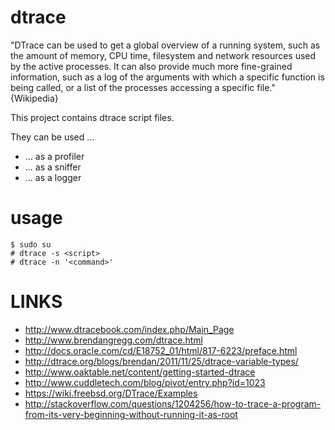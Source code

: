 dtrace
======
"DTrace can be used to get a global overview of a running system, such as the amount of memory, CPU time, filesystem and network resources used by the active processes. It can also provide much more fine-grained information, such as a log of the arguments with which a specific function is being called, or a list of the processes accessing a specific file." {Wikipedia}

This project contains dtrace script files.

They can be used ...
* ... as a profiler
* ... as a sniffer
* ... as a logger


usage
=====
```
$ sudo su
# dtrace -s <script>
# dtrace -n '<command>'
```

LINKS
=====
* http://www.dtracebook.com/index.php/Main_Page
* http://www.brendangregg.com/dtrace.html
* http://docs.oracle.com/cd/E18752_01/html/817-6223/preface.html
* http://dtrace.org/blogs/brendan/2011/11/25/dtrace-variable-types/
* http://www.oaktable.net/content/getting-started-dtrace
* http://www.cuddletech.com/blog/pivot/entry.php?id=1023
* https://wiki.freebsd.org/DTrace/Examples
* http://stackoverflow.com/questions/1204256/how-to-trace-a-program-from-its-very-beginning-without-running-it-as-root
